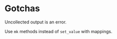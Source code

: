 
# Gotchas

Uncollected output is an error.

Use `mk` methods instead of `set_value` with mappings.

